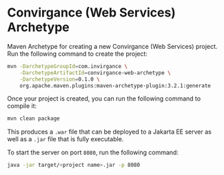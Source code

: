 # Convirgance (Web Services) Archetype

Maven Archetype for creating a new Convirgance (Web Services) project. Run the following command to create the project:

```sh
mvn -DarchetypeGroupId=com.invirgance \
    -DarchetypeArtifactId=convirgance-web-archetype \
    -DarchetypeVersion=0.1.0 \
    org.apache.maven.plugins:maven-archetype-plugin:3.2.1:generate
```

Once your project is created, you can run the following command to compile it:

```sh
mvn clean package
```

This produces a `.war` file that can be deployed to a Jakarta EE server as well as a `.jar` file that is fully executable.

To start the server on port `8080`, run the following command:

```sh
java -jar target/<project name>.jar -p 8080
```

